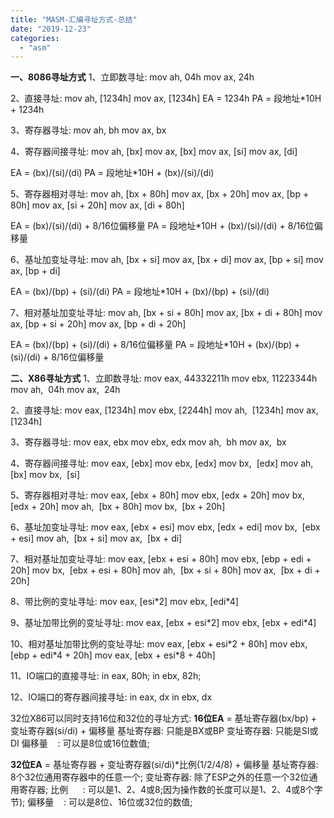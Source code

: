 ```yaml
---
title: "MASM-汇编寻址方式-总结"
date: "2019-12-23"
categories: 
  - "asm"
---
```


**一、8086寻址方式** 1、立即数寻址: mov ah, 04h mov ax, 24h

2、直接寻址: mov ah, \[1234h\] mov ax, \[1234h\] EA = 1234h PA = 段地址\*10H + 1234h

3、寄存器寻址: mov ah, bh mov ax, bx

4、寄存器间接寻址: mov ah, \[bx\] mov ax, \[bx\] mov ax, \[si\] mov ax, \[di\]

EA = (bx)/(si)/(di) PA = 段地址\*10H + (bx)/(si)/(di)

5、寄存器相对寻址: mov ah, \[bx + 80h\] mov ax, \[bx + 20h\] mov ax, \[bp + 80h\] mov ax, \[si + 20h\] mov ax, \[di + 80h\]

EA = (bx)/(si)/(di) + 8/16位偏移量 PA = 段地址\*10H + (bx)/(si)/(di) + 8/16位偏移量

6、基址加变址寻址: mov ah, \[bx + si\] mov ax, \[bx + di\] mov ax, \[bp + si\] mov ax, \[bp + di\]

EA = (bx)/(bp) + (si)/(di) PA = 段地址\*10H + (bx)/(bp) + (si)/(di)

7、相对基址加变址寻址: mov ah, \[bx + si + 80h\] mov ax, \[bx + di + 80h\] mov ax, \[bp + si + 20h\] mov ax, \[bp + di + 20h\]

EA = (bx)/(bp) + (si)/(di) + 8/16位偏移量 PA = 段地址\*10H + (bx)/(bp) + (si)/(di) + 8/16位偏移量

**二、X86寻址方式** 1、立即数寻址: mov eax, 44332211h mov ebx, 11223344h mov ah,  04h mov ax,  24h

2、直接寻址: mov eax, \[1234h\] mov ebx, \[2244h\] mov ah,  \[1234h\] mov ax,  \[1234h\]

3、寄存器寻址: mov eax, ebx mov ebx, edx mov ah,  bh mov ax,  bx

4、寄存器间接寻址: mov eax, \[ebx\] mov ebx, \[edx\] mov bx,  \[edx\] mov ah,  \[bx\] mov bx,  \[si\]

5、寄存器相对寻址: mov eax, \[ebx + 80h\] mov ebx, \[edx + 20h\] mov bx,  \[edx + 20h\] mov ah,  \[bx + 80h\] mov bx,  \[bx + 20h\]

6、基址加变址寻址: mov eax, \[ebx + esi\] mov ebx, \[edx + edi\] mov bx,  \[ebx + esi\] mov ah,  \[bx + si\] mov ax,  \[bx + di\]

7、相对基址加变址寻址: mov eax, \[ebx + esi + 80h\] mov ebx, \[ebp + edi + 20h\] mov bx,  \[ebx + esi + 80h\] mov ah,  \[bx + si + 80h\] mov ax,  \[bx + di + 20h\]

8、带比例的变址寻址: mov eax, \[esi\*2\] mov ebx, \[edi\*4\]

9、基址加带比例的变址寻址: mov eax, \[ebx + esi\*2\] mov ebx, \[ebx + edi\*4\]

10、相对基址加带比例的变址寻址: mov eax, \[ebx + esi\*2 + 80h\] mov ebx, \[ebp + edi\*4 + 20h\] mov eax, \[ebx + esi\*8 + 40h\]

11、IO端口的直接寻址: in eax, 80h; in ebx, 82h;

12、IO端口的寄存器间接寻址: in eax, dx in ebx, dx

32位X86可以同时支持16位和32位的寻址方式: **16位EA** = 基址寄存器(bx/bp) + 变址寄存器(si/di) + 偏移量 基址寄存器: 只能是BX或BP 变址寄存器: 只能是SI或DI 偏移量    : 可以是8位或16位数值;

**32位EA** = 基址寄存器 + 变址寄存器(si/di)\*比例(1/2/4/8) + 偏移量 基址寄存器: 8个32位通用寄存器中的任意一个; 变址寄存器: 除了ESP之外的任意一个32位通用寄存器; 比例      : 可以是1、2、4或8;因为操作数的长度可以是1、2、4或8个字节); 偏移量    : 可以是8位、16位或32位的数值;

